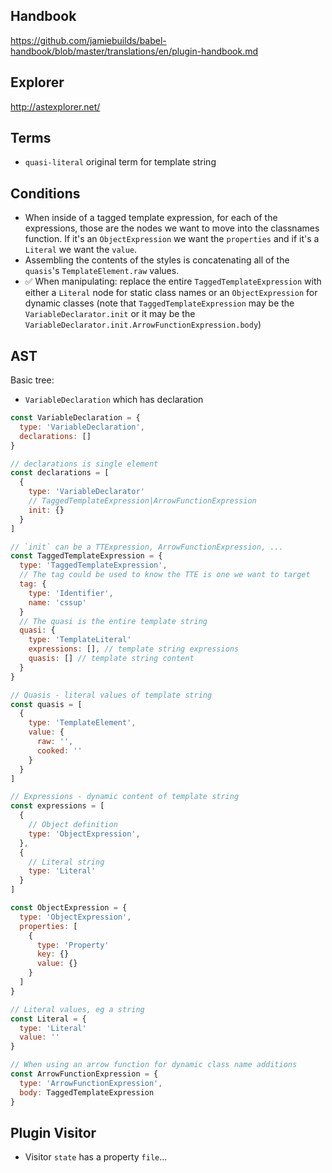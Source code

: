 ## Handbook

https://github.com/jamiebuilds/babel-handbook/blob/master/translations/en/plugin-handbook.md

## Explorer

http://astexplorer.net/

## Terms

* `quasi-literal` original term for template string

## Conditions

* When inside of a tagged template expression, for each of the expressions,
  those are the nodes we want to move into the classnames function. If it's an
  `ObjectExpression` we want the `properties` and if it's a `Literal` we want
  the `value`.
* Assembling the contents of the styles is concatenating all of the `quasis`'s
  `TemplateElement.raw` values.
* ✅ When manipulating: replace the entire `TaggedTemplateExpression` with either
  a `Literal` node for static class names or an `ObjectExpression` for dynamic
  classes (note that `TaggedTemplateExpression` may be the
  `VariableDeclarator.init` or it may be the
  `VariableDeclarator.init.ArrowFunctionExpression.body`)

## AST

Basic tree:

* `VariableDeclaration` which has declaration

```javascript
const VariableDeclaration = {
  type: 'VariableDeclaration',
  declarations: []
}

// declarations is single element
const declarations = [
  {
    type: 'VariableDeclarator'
    // TaggedTemplateExpression|ArrowFunctionExpression
    init: {}
  }
]

// `init` can be a TTExpression, ArrowFunctionExpression, ...
const TaggedTemplateExpression = {
  type: 'TaggedTemplateExpression',
  // The tag could be used to know the TTE is one we want to target
  tag: {
    type: 'Identifier',
    name: 'cssup'
  }
  // The quasi is the entire template string
  quasi: {
    type: 'TemplateLiteral'
    expressions: [], // template string expressions
    quasis: [] // template string content
  }
}

// Quasis - literal values of template string
const quasis = [
  {
    type: 'TemplateElement',
    value: {
      raw: '',
      cooked: ''
    }
  }
]

// Expressions - dynamic content of template string
const expressions = [
  {
    // Object definition
    type: 'ObjectExpression',
  },
  {
    // Literal string
    type: 'Literal'
  }
]

const ObjectExpression = {
  type: 'ObjectExpression',
  properties: [
    {
      type: 'Property'
      key: {}
      value: {}
    }
  ]
}

// Literal values, eg a string
const Literal = {
  type: 'Literal'
  value: ''
}

// When using an arrow function for dynamic class name additions
const ArrowFunctionExpression = {
  type: 'ArrowFunctionExpression',
  body: TaggedTemplateExpression
}
```

## Plugin Visitor

* Visitor `state` has a property `file`...
